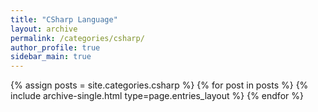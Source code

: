 ```yaml
---
title: "CSharp Language"
layout: archive
permalink: /categories/csharp/
author_profile: true
sidebar_main: true
---
```


{% assign posts = site.categories.csharp %}
{% for post in posts %} 
  {% include archive-single.html type=page.entries_layout %} 
{% endfor %}
